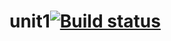 # unit1[![Build status](https://ci.appveyor.com/api/projects/status/flc1s558hgx85pbc?svg=true)](https://ci.appveyor.com/project/maxs5/unit1)
